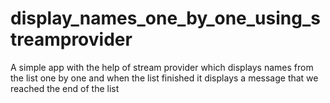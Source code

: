 # display_names_one_by_one_using_streamprovider
A simple app with the help of stream provider which displays names from the list one by one and when the list finished it displays a message that we reached the end of the list
